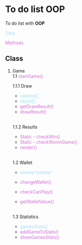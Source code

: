 # To do list OOP

To do list with **OOP**

<style>
g { color: HSL(660, 56%, 62%) }
r { color: HSL(200, 100%, 80%) }

</style>

<r>Data</r>

<g>Methods</g>

## Class

1.  Game<br>
1.1 <g>startGame()</g><br>

    1.1.1 Draw 

    - <r>options[]</r><br>
    - <r>result[]</r><br>
    - <g>getDrawResult()</g><br>
    - <g>drawResult()</g>
      <br>
      &nbsp;

     1.1.2 Results

    - <g>Static - checkWin()</g><br>
    - <g>Static - checkWonInGame()</g>
    - <g>render()</g>
      <br>
      &nbsp;

     1.2 Wallet

    - <r>money'number'</r><br>

    - <g>changeWallet()</g><br>

    - <g>checkCanPlay()</g><br>
    - <g>getWalletValue()</g>
      <br>
      &nbsp;

     1.3 Statistics
      <br>

    - <r>gamesStats[]</r><br>
    - <g>addGameToStats()</g><br>
    - <g>showGamesStats()</g>
      <br>
      &nbsp;
